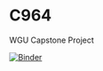 # C964
WGU Capstone Project

[![Binder](https://mybinder.org/badge_logo.svg)](https://mybinder.org/v2/gh/tablloyd01/C964.git/HEAD)
